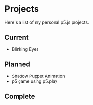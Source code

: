 # Projects

Here's a list of my personal p5.js projects.

## Current

- Blinking Eyes

## Planned

- Shadow Puppet Animation
- p5 game using p5.play

## Complete
